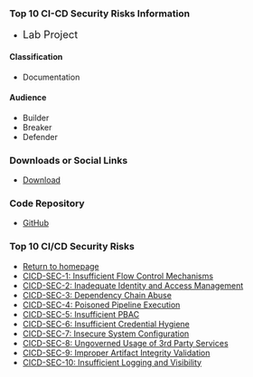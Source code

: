 ### Top 10 CI-CD Security Risks Information
* <i class="fas fa-flask" style="font-size: 1.3em; color:#f7b73c;"></i>
  <span style="font-size: 1.3em;">Lab Project</span>

#### Classification

* <i class="fas fa-file-alt" style="color:#233e81;"></i> Documentation

#### Audience

* <i class="fas fa-toolbox" style="color:#233e81;"></i> Builder
* <i class="fas fa-hammer" style="color:#233e81;"></i> Breaker
* <i class="fas fa-shield-alt" style="color:#233e81;"></i> Defender

### Downloads or Social Links
* [Download](https://github.com/OWASP/www-project-top-10-ci-cd-security-risks/raw/3204d6d181e2a5517ffdcbe208fb536b9cc6c50b/assets/OWASP_Top_10_CICD_Risks.pdf)

### Code Repository
* [GitHub](https://github.com/cider-security-research/top-10-cicd-security-risks)

### Top 10 CI/CD Security Risks
- [Return to homepage](/www-project-top-10-ci-cd-security-risks)
- [CICD-SEC-1: Insufficient Flow Control Mechanisms](CICD-SEC-01-Insufficient-Flow-Control-Mechanisms)
- [CICD-SEC-2: Inadequate Identity and Access Management](CICD-SEC-02-Inadequate-Identity-And-Access-Management)
- [CICD-SEC-3: Dependency Chain Abuse](CICD-SEC-03-Dependency-Chain-Abuse)
- [CICD-SEC-4: Poisoned Pipeline Execution](CICD-SEC-04-Poisoned-Pipeline-Execution)
- [CICD-SEC-5: Insufficient PBAC](CICD-SEC-05-Insufficient-PBAC)
- [CICD-SEC-6: Insufficient Credential Hygiene](CICD-SEC-06-Insufficient-Credential-Hygiene)
- [CICD-SEC-7: Insecure System Configuration](CICD-SEC-07-Insecure-System-Configuration)
- [CICD-SEC-8: Ungoverned Usage of 3rd Party Services](CICD-SEC-08-Ungoverned-Usage-of-3rd-Party-Services)
- [CICD-SEC-9: Improper Artifact Integrity Validation](CICD-SEC-09-Improper-Artifact-Integrity-Validation)
- [CICD-SEC-10: Insufficient Logging and Visibility](CICD-SEC-10-Insufficient-Logging-And-Visibility)

[inc-proj]: https://www.owasp.org/index.php/OWASP_Project_Stages#tab=Incubator_Projects
[inc-proj-logo]: https://raw.githubusercontent.com/OWASP/www--site-theme/master/assets/images/common/owasp_level_incubator.svg?sanitize=true
[builders]: https://www.owasp.org/index.php/Builders
[builders-logo]: https://raw.githubusercontent.com/OWASP/www--site-theme/master/assets/images/common/owasp_builders.svg?sanitize=true
[breakers]: https://www.owasp.org/index.php/Breakers
[breakers-logo]: https://raw.githubusercontent.com/OWASP/www--site-theme/master/assets/images/common/owasp_breakers.svg?sanitize=true
[defenders]: https://www.owasp.org/index.php/Defenders
[defenders-logo]: https://raw.githubusercontent.com/OWASP/www--site-theme/master/assets/images/common/owasp_defenders.svg?sanitize=true
[doc-proj-logo]: https://raw.githubusercontent.com/OWASP/www--site-theme/master/assets/images/common/owasp_documentation_project.svg?sanitize=true

